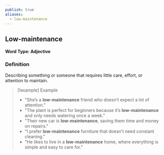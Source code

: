```yaml
---
publish: true
aliases:
  - low-maintenance
---
```


## Low-maintenance
#### Word Type: Adjective

### Definition
Describing something or someone that requires little care, effort, or attention to maintain.

> [!example] Example
> 
> - "She’s a **low-maintenance** friend who doesn’t expect a lot of attention."
> - "The plant is perfect for beginners because it’s **low-maintenance** and only needs watering once a week."
> - "Their new car is **low-maintenance**, saving them time and money on repairs."
> - "I prefer **low-maintenance** furniture that doesn’t need constant cleaning."
> - "He likes to live in a **low-maintenance** home, where everything is simple and easy to care for."